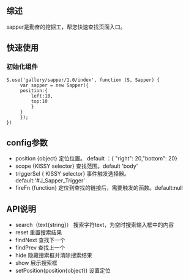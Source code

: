 ## 综述

sapper是勤奋的挖掘工，帮您快速查找页面入口。

## 快速使用

### 初始化组件

    S.use('gallery/sapper/1.0/index', function (S, Sapper) {
         var sapper = new Sapper({
         position:{
             left:10,
             top:10
             }
         }
         });
    })

## config参数

* position {object} 定位位置。 default ：{  "right": 20,"bottom": 20}
* scope  {KISSY selector} 查找范围。default 'body'
*  triggerSel { KISSY selector}   事件触发选择器。   default:'#J_Sapper_Trigger'
* fireFn {function}  定位到查找的链接后，需要触发的函数。default:null

## API说明

* search（text{string}） 搜索字符text，为空时搜索输入框中的内容
* reset 重置搜索结果
* findNext 查找下一个
* findPrev 查找上一个
* hide 隐藏搜索框并清除搜索结果
* show 展示搜索框
* setPosition(position{object}) 设置定位